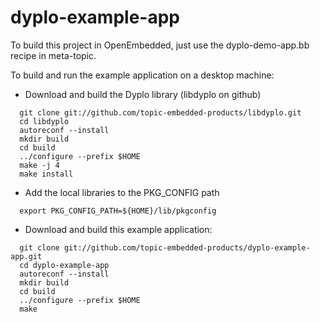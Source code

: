 dyplo-example-app
=================

To build this project in OpenEmbedded, just use the dyplo-demo-app.bb recipe in meta-topic.

To build and run the example application on a desktop machine:

- Download and build the Dyplo library (libdyplo on github)
````
  git clone git://github.com/topic-embedded-products/libdyplo.git
  cd libdyplo
  autoreconf --install
  mkdir build
  cd build
  ../configure --prefix $HOME
  make -j 4
  make install
````
- Add the local libraries to the PKG_CONFIG path
````  
  export PKG_CONFIG_PATH=${HOME}/lib/pkgconfig
````
- Download and build this example application:
````
  git clone git://github.com/topic-embedded-products/dyplo-example-app.git
  cd dyplo-example-app
  autoreconf --install
  mkdir build
  cd build
  ../configure --prefix $HOME
  make
````


